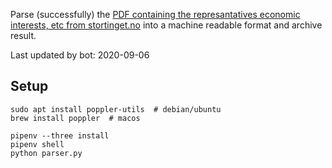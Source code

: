 Parse (successfully) the [PDF containing the represantatives economic interests, etc from stortinget.no](https://www.stortinget.no/no/Stortinget-og-demokratiet/Representantene/Okonomiske-interesser/) into a machine readable format and archive result.

Last updated by bot: 2020-09-06

## Setup
    sudo apt install poppler-utils  # debian/ubuntu
    brew install poppler  # macos

    pipenv --three install
    pipenv shell
    python parser.py
